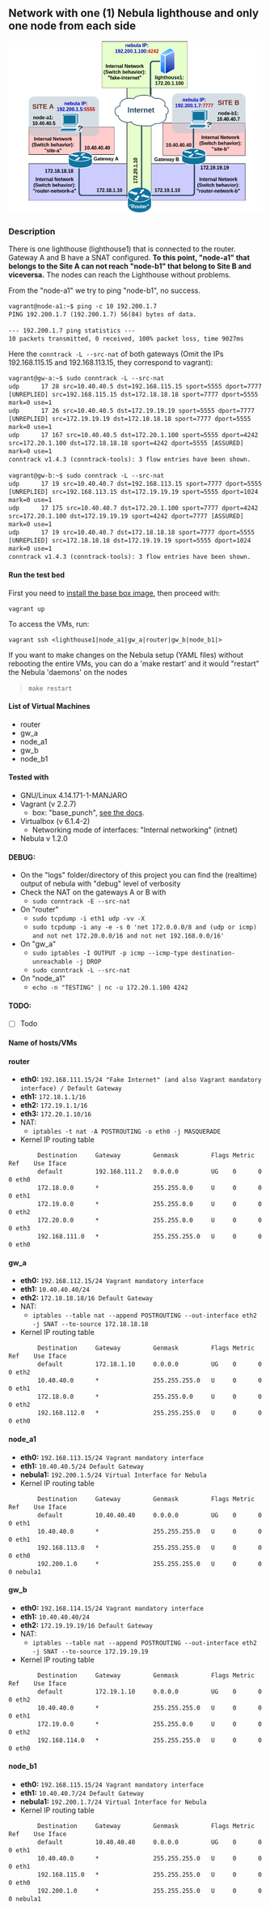 ## Network with one (1) Nebula lighthouse and only one node from each side
![Net Diagram](../docs/test_bed_v0.7-alpha.png  "Net Diagram")

### Description

There is one lighthouse (lighthouse1) that is connected to the router. Gateway A and B have a SNAT configured. **To this point, "node-a1" that belongs to the Site A can not reach "node-b1" that belong to Site B and viceversa.** The nodes can reach the Lighthouse without problems.

From the "node-a1" we try to ping "node-b1", no success.
```
vagrant@node-a1:~$ ping -c 10 192.200.1.7
PING 192.200.1.7 (192.200.1.7) 56(84) bytes of data.

--- 192.200.1.7 ping statistics ---
10 packets transmitted, 0 received, 100% packet loss, time 9027ms
```
Here the `conntrack -L --src-nat` of both gateways (Omit the IPs 192.168.115.15 and 192.168.113.15, they correspond to vagrant):
```
vagrant@gw-a:~$ sudo conntrack -L --src-nat
udp      17 28 src=10.40.40.5 dst=192.168.115.15 sport=5555 dport=7777 [UNREPLIED] src=192.168.115.15 dst=172.18.18.18 sport=7777 dport=5555 mark=0 use=1
udp      17 26 src=10.40.40.5 dst=172.19.19.19 sport=5555 dport=7777 [UNREPLIED] src=172.19.19.19 dst=172.18.18.18 sport=7777 dport=5555 mark=0 use=1
udp      17 167 src=10.40.40.5 dst=172.20.1.100 sport=5555 dport=4242 src=172.20.1.100 dst=172.18.18.18 sport=4242 dport=5555 [ASSURED] mark=0 use=1
conntrack v1.4.3 (conntrack-tools): 3 flow entries have been shown.

vagrant@gw-b:~$ sudo conntrack -L --src-nat
udp      17 19 src=10.40.40.7 dst=192.168.113.15 sport=7777 dport=5555 [UNREPLIED] src=192.168.113.15 dst=172.19.19.19 sport=5555 dport=1024 mark=0 use=1
udp      17 175 src=10.40.40.7 dst=172.20.1.100 sport=7777 dport=4242 src=172.20.1.100 dst=172.19.19.19 sport=4242 dport=7777 [ASSURED] mark=0 use=1
udp      17 19 src=10.40.40.7 dst=172.18.18.18 sport=7777 dport=5555 [UNREPLIED] src=172.18.18.18 dst=172.19.19.19 sport=5555 dport=1024 mark=0 use=1
conntrack v1.4.3 (conntrack-tools): 3 flow entries have been shown.
```

#### Run the test bed

First you need to [install the base box image](../boxes/README.md "install the base box image"), then proceed with:

	vagrant up
	
To access the VMs, run:

	vagrant ssh <lighthouse1|node_a1|gw_a|router|gw_b|node_b1|>

If you want to make changes on the Nebula setup (YAML files) without rebooting the entire VMs, you can do a 'make restart' and it would "restart" the Nebula 'daemons' on the nodes

>	`make restart`

#### List of Virtual Machines
- router
- gw_a
- node_a1
- gw_b
- node_b1


#### Tested with
- GNU/Linux 4.14.171-1-MANJARO
- Vagrant (v 2.2.7)
	- box: "base_punch", [see the docs](../boxes/README.md "see the docs").
- Virtualbox (v 6.1.4-2)
	- Networking mode of interfaces: "Internal networking" (intnet)
- Nebula v 1.2.0

#### DEBUG: 
- On the "logs" folder/directory of this project you can find the (realtime) output of nebula with "debug" level of verbosity
- Check the NAT on the gateways A or B with
	- `sudo conntrack -E --src-nat`
- On "router"
	- `sudo tcpdump -i eth1 udp -vv -X`
	- `sudo tcpdump -i any -e -s 0 'net 172.0.0.0/8 and (udp or icmp) and not net 172.20.0.0/16 and not net 192.168.0.0/16'	`
- On "gw_a"
	- `sudo iptables -I OUTPUT -p icmp --icmp-type destination-unreachable -j DROP`
	- `sudo conntrack -L --src-nat`
- On "node_a1"
	- `echo -n "TESTING" | nc -u 172.20.1.100 4242`

#### TODO: 

- [ ] Todo

#### Name of hosts/VMs

#### router

- **eth0:** `192.168.111.15/24 "Fake Internet" (and also Vagrant mandatory interface) / Default Gateway`
- **eth1:** `172.18.1.1/16`
- **eth2:** `172.19.1.1/16`
- **eth3:** `172.20.1.10/16`
- NAT:
	- `iptables -t nat -A POSTROUTING -o eth0 -j MASQUERADE`
- Kernel IP routing table	
```
		Destination     Gateway         Genmask         Flags Metric Ref    Use Iface
		default         192.168.111.2   0.0.0.0         UG    0      0        0 eth0
		172.18.0.0      *               255.255.0.0     U     0      0        0 eth1
		172.19.0.0      *               255.255.0.0     U     0      0        0 eth2
		172.20.0.0      *               255.255.0.0     U     0      0        0 eth3
		192.168.111.0   *               255.255.255.0   U     0      0        0 eth0	
```

#### gw_a

- **eth0:** `192.168.112.15/24 Vagrant mandatory interface`
- **eth1:** `10.40.40.40/24`
- **eth2:** `172.18.18.18/16 Default Gateway`
- NAT:
	- `iptables --table nat --append POSTROUTING --out-interface eth2 -j SNAT --to-source 172.18.18.18`
- Kernel IP routing table
```	
		Destination     Gateway         Genmask         Flags Metric Ref    Use Iface
		default         172.18.1.10     0.0.0.0         UG    0      0        0 eth2
		10.40.40.0      *               255.255.255.0   U     0      0        0 eth1
		172.18.0.0      *               255.255.0.0     U     0      0        0 eth2
		192.168.112.0   *               255.255.255.0   U     0      0        0 eth0	
```		

#### node_a1

- **eth0:** `192.168.113.15/24 Vagrant mandatory interface`
- **eth1:** `10.40.40.5/24 Default Gateway`
- **nebula1:** `192.200.1.5/24 Virtual Interface for Nebula`
- Kernel IP routing table
```
		Destination     Gateway         Genmask         Flags Metric Ref    Use Iface
		default         10.40.40.40     0.0.0.0         UG    0      0        0 eth1
		10.40.40.0      *               255.255.255.0   U     0      0        0 eth1
		192.168.113.0   *               255.255.255.0   U     0      0        0 eth0
		192.200.1.0     *               255.255.255.0   U     0      0        0 nebula1
```		

#### gw_b

- **eth0:** `192.168.114.15/24 Vagrant mandatory interface`
- **eth1:** `10.40.40.40/24`
- **eth2:** `172.19.19.19/16 Default Gateway`
- NAT:
	- `iptables --table nat --append POSTROUTING --out-interface eth2 -j SNAT --to-source 172.19.19.19`
- Kernel IP routing table		
```	
		Destination     Gateway         Genmask         Flags Metric Ref    Use Iface
		default         172.19.1.10     0.0.0.0         UG    0      0        0 eth2
		10.40.40.0      *               255.255.255.0   U     0      0        0 eth1
		172.19.0.0      *               255.255.0.0     U     0      0        0 eth2
		192.168.114.0   *               255.255.255.0   U     0      0        0 eth0
```

#### node_b1

- **eth0:** `192.168.115.15/24 Vagrant mandatory interface`
- **eth1:** `10.40.40.7/24 Default Gateway`
- **nebula1:** `192.200.1.7/24 Virtual Interface for Nebula`
- Kernel IP routing table
```	
		Destination     Gateway         Genmask         Flags Metric Ref    Use Iface
		default         10.40.40.40     0.0.0.0         UG    0      0        0 eth1
		10.40.40.0      *               255.255.255.0   U     0      0        0 eth1
		192.168.115.0   *               255.255.255.0   U     0      0        0 eth0
		192.200.1.0     *               255.255.255.0   U     0      0        0 nebula1
```
